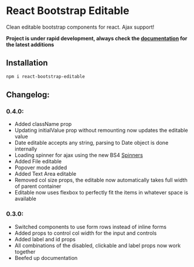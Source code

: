 # React Bootstrap Editable
 
Clean editable bootstrap components for react. Ajax support!

**Project is under rapid development, always check the
[documentation](https://yassienw.github.io/react-bootstrap-editable/) 
for the latest additions**

## Installation

```bash
npm i react-bootstrap-editable
```

## Changelog:
### 0.4.0:
- Added className prop
- Updating initialValue prop without remounting now updates the editable value
- Date editable accepts any string, parsing to Date object is done internally
- Loading spinner for ajax using the new BS4 [Spinners](https://getbootstrap.com/docs/4.3/components/spinners/)
- Added File editable
- Popover mode added
- Added Text Area editable
- Removed col size props, the editable now automatically takes full width of parent container
- Editable now uses flexbox to perfectly fit the items in whatever space is available 
### 0.3.0:
- Switched components to use form rows instead of inline forms
- Added props to control col width for the input and controls
- Added label and id props
- All combinations of the disabled, clickable and label props now work together
- Beefed up documentation
